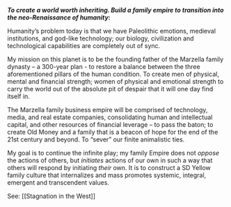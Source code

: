 **_To create a world worth inheriting. Build a family empire to transition into the neo-Renaissance of humanity_:**

Humanity’s problem today is that we have Paleolithic emotions, medieval institutions, and god-like technology; our biology, civilization and technological capabilities are completely out of sync.

My mission on this planet is to be the founding father of the Marzella family dynasty – a 300-year plan - to restore a balance between the three aforementioned pillars of the human condition. To create men of physical, mental and financial strength; women of physical and emotional strength to carry the world out of the absolute pit of despair that it will one day find itself in.

The Marzella family business empire will be comprised of technology, media, and real estate companies, consolidating human and intellectual capital, and other resources of financial leverage – to pass the baton; to create Old Money and a family that is a beacon of hope for the end of the 21st century and beyond. To “sever” our finite animalistic ties.

My goal is to continue the infinite play; my family Empire does not _oppose_ the actions of others, but _initiates_ actions of our own in such a way that others will respond by initiating _their_ own. It is to construct a SD Yellow family culture that internalizes and mass promotes systemic, integral, emergent and transcendent values.

See: [[Stagnation in the West]]